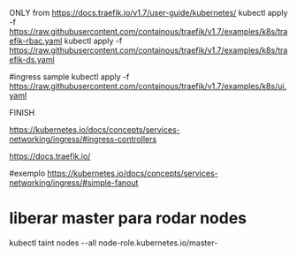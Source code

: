 




ONLY from https://docs.traefik.io/v1.7/user-guide/kubernetes/
kubectl apply -f https://raw.githubusercontent.com/containous/traefik/v1.7/examples/k8s/traefik-rbac.yaml
kubectl apply -f https://raw.githubusercontent.com/containous/traefik/v1.7/examples/k8s/traefik-ds.yaml


#ingress sample 
kubectl apply -f https://raw.githubusercontent.com/containous/traefik/v1.7/examples/k8s/ui.yaml

FINISH



https://kubernetes.io/docs/concepts/services-networking/ingress/#ingress-controllers




https://docs.traefik.io/



#exemplo
https://kubernetes.io/docs/concepts/services-networking/ingress/#simple-fanout



# liberar master para rodar nodes
kubectl taint nodes --all node-role.kubernetes.io/master-